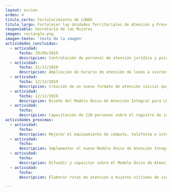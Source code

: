 ```yaml
---
layout: accion
orden: 4
titulo_corto: Fortalecimiento de LUNAS
titulo_largo: Fortalecer las Unidades Territoriales de Atención y Prevención de la Violencia de Género
responsable: Secretaría de las Mujeres
imagen: rectangle.png
imagen-texto: 'texto de la imagen'
actividades_concluidas:
  - actividad:
      fecha: 29/09/2019
      descripcion: Contratación de personal de atención jurídica y psicológica.
  - actividad:
      fecha: 31/12/2019
      descripcion: Ampliación de horario de atención de lunes a viernes de 9:00 a 19:00 hrs y sábados de 9:00 a 14:00 hrs.
  - actividad:
      fecha: 12/12/2019
      descripcion: Creación de un nuevo formato de atención inicial que permite la detección de riesgo feminicida desde la primera sesión.
  - actividad:
      fecha: 12/12/2019
      descripcion: Diseño del Modelo Único de Atención Integral para LUNAS, así como la ruta de atención por área de trabajo orientados a la homologación de la atención inicial y la especializada en psicología.
  - actividad:
      fecha:
      descripcion: Capacitación de 120 personas sobre el registro de información para garantizar su captura ágil y adecuada.
actividades_proximas:
  - actividad:
      fecha:
      descripcion: Mejorar el equipamiento de cómputo, telefonía e internet de las 27 LUNAS.
  - actividad:
      fecha:
      descripcion: Implementar el nuevo Modelo Único de Atención Integral para LUNAS para homologar la atención inicial y psicológica en todas las unidades.
  - actividad:
      fecha:
      descripcion: Difundir y capacitar sobre el Modelo Único de Atención Integral. <br> Actualizar y difundir el directorio de servicios de atención a mujeres víctimas de violencia.
  - actividad:
      fecha:
      descripcion: Elaborar rutas de atención a mujeres víctimas de violencia. <br> Visualizar en las instalaciones el tipo de servicios que se ofrecen.

---
```

